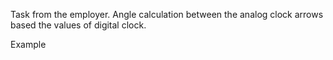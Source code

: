 Task from the employer.
Angle calculation between the analog clock arrows based the values of digital clock.

Example

